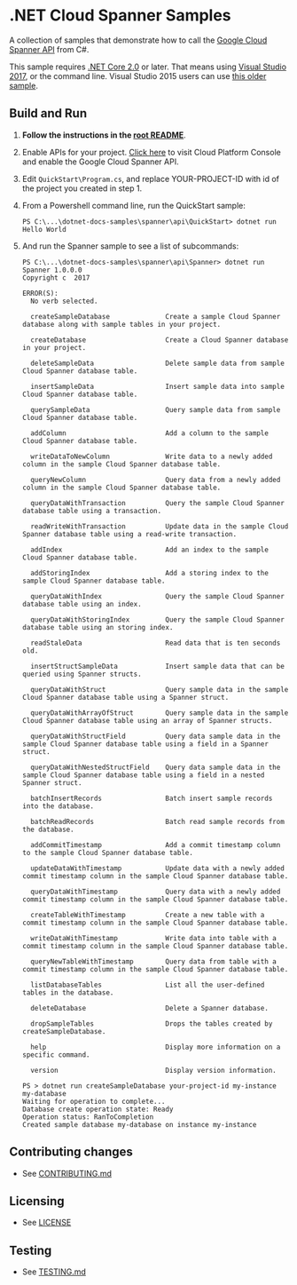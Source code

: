 # .NET Cloud Spanner Samples

A collection of samples that demonstrate how to call the
[Google Cloud Spanner API](https://cloud.google.com/spanner/docs/) from C#.

This sample requires [.NET Core 2.0](
    https://www.microsoft.com/net/core) or later.  That means using
[Visual Studio 2017](
    https://www.visualstudio.com/), or the command line.  Visual Studio 2015 users
can use [this older sample](
    https://github.com/GoogleCloudPlatform/dotnet-docs-samples/tree/vs2015/spanner/api).

## Build and Run

1.  **Follow the instructions in the [root README](../../README.md)**.

4.  Enable APIs for your project.
    [Click here](https://console.cloud.google.com/flows/enableapi?apiid=spanner.googleapis.com&showconfirmation=true)
    to visit Cloud Platform Console and enable the Google Cloud Spanner API.

7.  Edit `QuickStart\Program.cs`, and replace YOUR-PROJECT-ID with id
    of the project you created in step 1.

9.  From a Powershell command line, run the QuickStart sample:
    ```
    PS C:\...\dotnet-docs-samples\spanner\api\QuickStart> dotnet run
    Hello World
    ```

10. And run the Spanner sample to see a list of subcommands:
    ```
    PS C:\...\dotnet-docs-samples\spanner\api\Spanner> dotnet run
    Spanner 1.0.0.0
    Copyright c  2017

    ERROR(S):
      No verb selected.

      createSampleDatabase              Create a sample Cloud Spanner database along with sample tables in your project.

      createDatabase                    Create a Cloud Spanner database in your project.

      deleteSampleData                  Delete sample data from sample Cloud Spanner database table.

      insertSampleData                  Insert sample data into sample Cloud Spanner database table.

      querySampleData                   Query sample data from sample Cloud Spanner database table.

      addColumn                         Add a column to the sample Cloud Spanner database table.

      writeDataToNewColumn              Write data to a newly added column in the sample Cloud Spanner database table.

      queryNewColumn                    Query data from a newly added column in the sample Cloud Spanner database table.

      queryDataWithTransaction          Query the sample Cloud Spanner database table using a transaction.

      readWriteWithTransaction          Update data in the sample Cloud Spanner database table using a read-write transaction.

      addIndex                          Add an index to the sample Cloud Spanner database table.

      addStoringIndex                   Add a storing index to the sample Cloud Spanner database table.

      queryDataWithIndex                Query the sample Cloud Spanner database table using an index.

      queryDataWithStoringIndex         Query the sample Cloud Spanner database table using an storing index.

      readStaleData                     Read data that is ten seconds old.

      insertStructSampleData            Insert sample data that can be queried using Spanner structs.

      queryDataWithStruct               Query sample data in the sample Cloud Spanner database table using a Spanner struct.

      queryDataWithArrayOfStruct        Query sample data in the sample Cloud Spanner database table using an array of Spanner structs.

      queryDataWithStructField          Query data sample data in the sample Cloud Spanner database table using a field in a Spanner struct.

      queryDataWithNestedStructField    Query data sample data in the sample Cloud Spanner database table using a field in a nested Spanner struct.

      batchInsertRecords                Batch insert sample records into the database.

      batchReadRecords                  Batch read sample records from the database.

      addCommitTimestamp                Add a commit timestamp column to the sample Cloud Spanner database table.

      updateDataWithTimestamp           Update data with a newly added commit timestamp column in the sample Cloud Spanner database table.

      queryDataWithTimestamp            Query data with a newly added commit timestamp column in the sample Cloud Spanner database table.

      createTableWithTimestamp          Create a new table with a commit timestamp column in the sample Cloud Spanner database table.

      writeDataWithTimestamp            Write data into table with a commit timestamp column in the sample Cloud Spanner database table.

      queryNewTableWithTimestamp        Query data from table with a commit timestamp column in the sample Cloud Spanner database table.

      listDatabaseTables                List all the user-defined tables in the database.

      deleteDatabase                    Delete a Spanner database.

      dropSampleTables                  Drops the tables created by createSampleDatabase.

      help                              Display more information on a specific command.

      version                           Display version information.
    ```

    ```
    PS > dotnet run createSampleDatabase your-project-id my-instance my-database
    Waiting for operation to complete...
    Database create operation state: Ready
    Operation status: RanToCompletion
    Created sample database my-database on instance my-instance
    ```

## Contributing changes

* See [CONTRIBUTING.md](../../CONTRIBUTING.md)

## Licensing

* See [LICENSE](../../LICENSE)

## Testing

* See [TESTING.md](../../TESTING.md)
